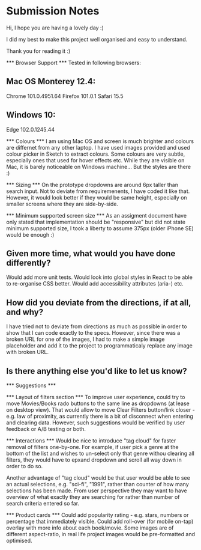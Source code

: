 # Submission Notes

Hi, I hope you are having a lovely day :)

I did my best to make this project well organised and easy to understand. 

Thank you for reading it :)


*** Browser Support ***
Tested in following browsers:

## Mac OS Monterey 12.4:
Chrome 101.0.4951.64 
Firefox 101.0.1
Safari 15.5

## Windows 10:
Edge 102.0.1245.44

*** Colours ***
I am using Mac OS and screen is much brighter and colours are differnet from any other laptop. I have used images provided and used colour picker in Sketch to extract colours. Some colours are very subtle, especially ones that used for hover effects etc. While they are visible on Mac, it is barely noticeable on Windows machine... But the styles are there :) 

*** Sizing ***
On the prototype dropdowns are around 6px taller than search input. Not to deviate from requiremenents, I have coded it like that. However, it would look better if they would be same height, especially on smaller screens where they are side-by-side.

*** Minimum supported screen size ***
As an assigment document have only stated that implementation should be "responsive" but did not state minimum supported size, I took a liberty to assume 375px (older iPhone SE) would be enough :) 


## Given more time, what would you have done differently?

Would add more unit tests.
Would look into global styles in React to be able to re-organise CSS better. 
Would add accessibility attributes (aria-) etc.


## How did you deviate from the directions, if at all, and why?

I have tried not to deviate from directions as much as possible in order to show that I can code exactly to the specs.
However, since there was a broken URL for one of the images, I had to make a simple image placeholder and add it to the project to programmaticaly replace any image with broken URL.


## Is there anything else you'd like to let us know?

*** Suggestions ***

*** Layout of filters section ***
To improve user experience, could try to move Movies/Books rado buttons to the same line as dropdowns (at lease on desktop view). That would allow to move Clear Filters button/link closer - e.g. law of proximity, as currently there is a bit of disconnect when entering and clearing data. However, such suggestions would be verified by user feedback or A/B testing or both.

*** Interactions ***
Would be nice to introduce "tag cloud" for faster removal of filters one-by-one. For example, if user pick a genre at the bottom of the list and wishes to un-select only that genre withou clearing all filters, they would have to epxand dropdown and scroll all way down in order to do so.

Another advantage of "tag cloud" would be that user would be able to see an actual selections, e.g. "sci-fi", "1991", rather than counter of how many selections has been made. From user perspective they may want to have overview of what exactly they are searching for rather than number of search criteria entered so far.

*** Product cards ***
Could add popularity rating - e.g. stars, numbers or percentage that immediately visible.
Could add roll-over (for mobile on-tap) overlay with more info about each book/movie.
Some images are of different aspect-ratio, in real life project images would be pre-formatted and optimised. 